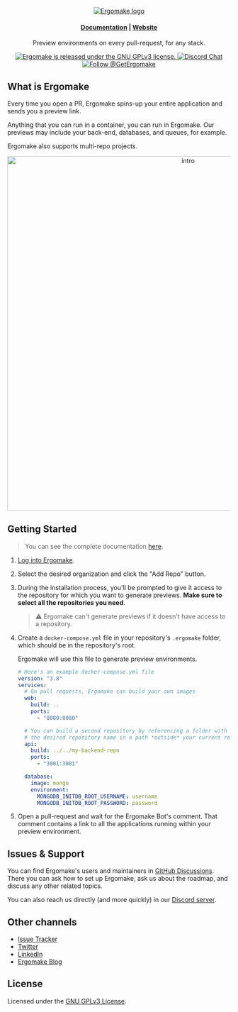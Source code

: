 <p align="center">
  <a href="https://ergomake.dev">
  <picture>
    <source media="(prefers-color-scheme: dark)" srcset="https://github.com/ergomake/ergomake/assets/6868147/0803a471-7d20-4f37-b092-4e77f223d500">
    <source media="(prefers-color-scheme: light)" srcset="https://github.com/ergomake/ergomake/assets/6868147/0353476d-27e0-4c70-8303-db4ee93aebef">
    <img alt="Ergomake logo" src="https://github.com/ergomake/ergomake/assets/6868147/0353476d-27e0-4c70-8303-db4ee93aebef">
    </picture>
  </a>
</p>

<h4 align="center">
  <a href="https://docs.ergomake.dev">Documentation</a> |
  <a href="https://ergomake.dev">Website</a>
</h4>

<p align="center">
  Preview environments on every pull-request, for any stack.
</p>
<p align="center">
  <a href="https://github.com/ergomake/ergomake/blob/main/LICENSE">
    <img src="https://img.shields.io/github/license/ergomake/ergomake" alt="Ergomake is released under the GNU GPLv3 license." />
  </a>
  <a href="https://discord.gg/daGzchUGDt">
    <img src="https://img.shields.io/badge/chat-on%20discord-7289DA.svg" alt="Discord Chat" />
  </a>
  <a href="https://twitter.com/intent/follow?screen_name=GetErgomake">
    <img src="https://img.shields.io/twitter/follow/GetErgomake.svg?label=Follow%20@GetErgomake" alt="Follow @GetErgomake" />
  </a>
</p>


## What is Ergomake

Every time you open a PR, Ergomake spins-up your entire application and sends you a preview link.

Anything that you can run in a container, you can run in Ergomake. Our previews may include your back-end, databases, and queues, for example.

Ergomake also supports multi-repo projects.

<p align="center">
  <img width="800" alt="intro" src="https://github.com/ergomake/ergomake/assets/6868147/b67f984e-f9c2-43bb-a780-b75671923aff">
</p>

## Getting Started

> You can see the complete documentation [here](https://docs.ergomake.dev/docs/intro).

1. [Log into Ergomake](https://app.ergomake.dev).
2. Select the desired organization and click the "Add Repo" button.
3. During the installation process, you'll be prompted to give it access to the repository for which you want to generate previews.
    **Make sure to select all the repositories you need**.

    > ⚠️ Ergomake can't generate previews if it doesn't have access to a repository.
4. Create a `docker-compose.yml` file in your repository's `.ergomake` folder, which should be in the repository's root.

    Ergomake will use this file to generate preview environments.

    ```yml
    # Here's an example docker-compose.yml file
    version: "3.8"
    services:
      # On pull requests, Ergomake can build your own images
      web:
        build: ..
        ports:
          - "8080:8080"

      # You can build a second repository by referencing a folder with
      # the desired repository name in a path *outside* your current repository.
      api:
        build: ../../my-backend-repo
        ports:
          - "3001:3001"

      database:
        image: mongo
        environment:
          MONGODB_INITDB_ROOT_USERNAME: username
          MONGODB_INITDB_ROOT_PASSWORD: password
    ```
5. Open a pull-request and wait for the Ergomake Bot's comment.
    That comment contains a link to all the applications running within your preview environment.


## Issues & Support

You can find Ergomake's users and maintainers in [GitHub Discussions](https://github.com/ergomake/ergomake/discussions). There you can ask how to set up Ergomake, ask us about the roadmap, and discuss any other related topics.

You can also reach us directly (and more quickly) in our [Discord server](https://discord.gg/daGzchUGDt).


## Other channels

- [Issue Tracker](https://github.com/ergomake/ergomake/issues)
- [Twitter](https://twitter.com/GetErgomake)
- [LinkedIn](https://www.linkedin.com/company/ergomake)
- [Ergomake Blog](https://ergomake.dev/blog)


## License

Licensed under the [GNU GPLv3 License](https://github.com/ergomake/ergomake/blob/main/LICENSE).

